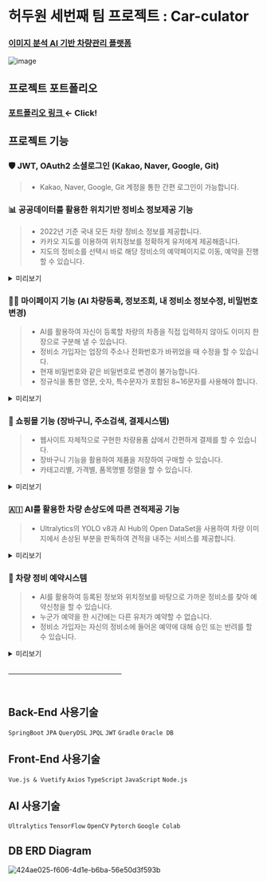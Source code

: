 # 허두원 세번째 팀 프로젝트 : Car-culator

### [ 이미지 분석 AI 기반 차량관리 플랫폼 ](https://www.car-culator.com/)

![image](https://github.com/doowon13/Car-culator/assets/83566946/bd1fe9d4-3273-490b-81a6-39cd534ae6a3)

## 프로젝트 포트폴리오
### [ 포트폴리오 링크  ](https://www.canva.com/design/DAF4ntzBCwg/g1QsskCNtJSf3rMiwx3INw/view?utm_content=DAF4ntzBCwg&utm_campaign=share_your_design&utm_medium=link&utm_source=shareyourdesignpanel) ← Click!



## 프로젝트 기능

### 🛡 JWT, OAuth2 소셜로그인 (Kakao, Naver, Google, Git)

> * Kakao, Naver, Google, Git 계정을 통한 간편 로그인이 가능합니다.

### 📊 공공데이터를 활용한 위치기반 정비소 정보제공 기능
> * 2022년 기준 국내 모든 차량 정비소 정보를 제공합니다.
> * 카카오 지도를 이용하여 위치정보를 정확하게 유저에게 제공해줍니다.
> * 지도의 정비소를 선택시 바로 해당 정비소의 예약페이지로 이동, 예약을 진행할 수 있습니다.

<details>
<summary style="cursor: pointer">미리보기</summary>
<div markdown="1">

![image](https://github.com/doowon13/Car-culator/assets/83566946/9bbb9fb9-3227-4aca-a70c-bdcd5749c0f6)
<br>
</div>
</details>

### 👨‍💻 마이페이지 기능 (AI 차량등록, 정보조회, 내 정비소 정보수정, 비밀번호 변경)
> * AI를 활용하여 자신이 등록할 차량의 차종을 직접 입력하지 않아도 이미지 한 장으로 구분해 낼 수 있습니다.
> * 정비소 가입자는 업장의 주소나 전화번호가 바뀌었을 때 수정을 할 수 있습니다.
> * 현재 비밀번호와 같은 비밀번호로 변경이 불가능합니다.
> * 정규식을 통한 영문, 숫자, 특수문자가 포함된 8~16문자를 사용해야 합니다.

<details>
<summary style="cursor: pointer">미리보기</summary>
<div markdown="1" style="text-align:center">

![차량등록](https://github.com/doowon13/Car-culator/assets/83566946/ccc32cdc-ac24-4384-ba11-9db8dd3c6f18)
<br>
</div>
</details>

### 🛒 쇼핑몰 기능 (장바구니, 주소검색, 결제시스템)
> * 웹사이트 자체적으로 구현한 차량용품 샵에서 간편하게 결제를 할 수 있습니다.
> * 장바구니 기능을 활용하여 제품을 저장하여 구매할 수 있습니다.
> * 카테고리별, 가격별, 품목명별 정렬을 할 수 있습니다.

<details>
<summary style="cursor: pointer">미리보기</summary>
<div markdown="1">

![KakaoTalk_20240101_123901545](https://github.com/doowon13/Car-culator/assets/83566946/6a7bd773-bbe9-404e-98fc-27dd9b39c6dc)
![KakaoTalk_20240101_124119704](https://github.com/doowon13/Car-culator/assets/83566946/531d2aaf-99ad-4a71-957d-84df37a34232)
![KakaoTalk_20240101_124152869](https://github.com/doowon13/Car-culator/assets/83566946/040ce4c3-48c3-4e26-862e-cbdddece71e3)
<br>
</div>
</details>

### 🇦🇮 AI를 활용한 차량 손상도에 따른 견적제공 기능
> * Ultralytics의 YOLO v8과 AI Hub의 Open DataSet을 사용하여 차량 이미지에서 손상된 부분을 판독하여 견적을 내주는 서비스를 제공합니다.

<details>
<summary style="cursor: pointer">미리보기</summary>
<div markdown="1">

![image](https://github.com/doowon13/Car-culator/assets/83566946/a2c13785-0034-4dc6-8dac-f0a664f8bd30)
<br>
</div>
</details>

### 🚗 차량 정비 예약시스템
> * AI를 활용하여 등록된 정보와 위치정보를 바탕으로 가까운 정비소를 찾아 예약신청을 할 수 있습니다.
> * 누군가 예약을 한 시간에는 다른 유저가 예약할 수 없습니다.
> * 정비소 가입자는 자신의 정비소에 들어온 예약에 대해 승인 또는 반려를 할 수 있습니다.

<details>
<summary style="cursor: pointer">미리보기</summary>
<br>
<div markdown="1">
<strong>일반 유저의 예약</strong>

![image](https://github.com/doowon13/Car-culator/assets/83566946/d6d4b01f-ba75-48db-a7a4-40e2f308090a)
![image](https://github.com/doowon13/Car-culator/assets/83566946/a3ede7ed-4a1a-41b1-9bb2-6b7a6973e18e)

<strong>정비소 유저의 예약관리</strong>
![image](https://github.com/doowon13/Car-culator/assets/83566946/6e26e2b6-455f-452b-b6a7-760951bf0b96)
<br>
</div>
</details>

<br>
<hr style="text-align:center; width:45%;">
<br>

## Back-End 사용기술
`SpringBoot` `JPA` `QueryDSL` `JPQL` `JWT` `Gradle` `Oracle DB`

## Front-End 사용기술
`Vue.js & Vuetify` `Axios` `TypeScript` `JavaScript` `Node.js`

## AI 사용기술
`Ultralytics` `TensorFlow` `OpenCV` `Pytorch` `Google Colab`

## DB ERD Diagram
![424ae025-f606-4d1e-b6ba-56e50d3f593b](https://github.com/doowon13/Car-culator/assets/83566946/45ccd44b-b743-4058-9771-90339101b85a)

